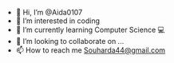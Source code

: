 - 👋 Hi, I’m @Aida0107
- 👀 I’m interested in coding
- 🌱 I’m currently learning Computer Science 💻
- 💞️ I’m looking to collaborate on ...
- 📫 How to reach me Souharda44@gmail.com

<!---
Aida0107/Aida0107 is a ✨ special ✨ repository because its `README.md` (this file) appears on your GitHub profile.
You can click the Preview link to take a look at your changes.
--->

